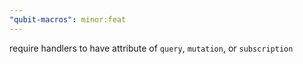 ```yaml
---
"qubit-macros": minor:feat
---
```


require handlers to have attribute of `query`, `mutation`, or `subscription`

